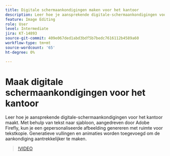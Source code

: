 ```yaml
---
title: Digitale schermaankondigingen maken voor het kantoor
description: Leer hoe je aansprekende digitale-schermaankondigingen voor het kantoor maakt
feature: Image Editing
role: User
level: Intermediate
jira: KT-14893
source-git-commit: 409e067ded1abd3bdf5b7bedc7616112b4589a60
workflow-type: tm+mt
source-wordcount: '65'
ht-degree: 0%

---
```


# Maak digitale schermaankondigingen voor het kantoor

Leer hoe je aansprekende digitale-schermaankondigingen voor het kantoor maakt. Met behulp van tekst naar sjabloon, aangedreven door Adobe Firefly, kun je een gepersonaliseerde afbeelding genereren met ruimte voor tekstkopie. Generatieve vullingen en animaties worden toegevoegd om de aankondiging aantrekkelijker te maken.

>[!VIDEO](https://video.tv.adobe.com/v/3427119?quality=12&learn=on&hidetitle=true)
